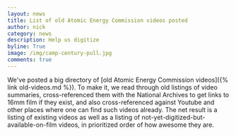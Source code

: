 ```yaml
---
layout: news
title: List of old Atomic Energy Commission videos posted
author: nick
category: news
description: Help us digitize
byline: True
image: /img/camp-century-pull.jpg
comments: true
---
```


<div class="row">
<div class="col-md-8" markdown="1">

We've posted a big directory of [old Atomic Energy Commission videos]({% link
old-videos.md %}). To make it, we read through old listings of video summaries,
cross-referenced them with the National Archives to get links to 16mm film if
they exist, and also cross-referenced against Youtube and other places where one
can find such videos already. The net result is a listing of existing videos as
well as a listing of not-yet-digitized-but-available-on-film videos, in
prioritized order of how awesome they are.

</div></div>
